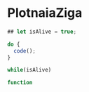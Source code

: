 # PlotnaiaZiga

``` javascript
## let isAlive = true;

do {
  code();
}

while(isAlive)

function
```
